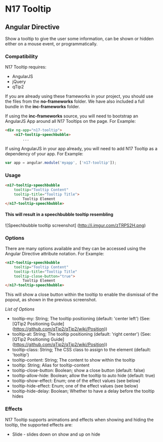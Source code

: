 # N17 Tooltip

## Angular Directive

Show a tooltip to give the user some information, can be shown or hidden either on a mouse event, or programmatically.

### Compatibility

N17 Tooltip requires:
* AngularJS
* jQuery
* qTip2

If you are already using these frameworks in your project, you should use the files from the **no-frameworks** folder. We have also included a full bundle in the **inc-frameworks** folder. 

If using the **inc-frameworks** source, you will need to bootstrap an AngularJS App around all N17 Tooltips on the page. For Example:

```html
<div ng-app="n17-tooltip">
	<n17-tooltip-speechbubble>
		...
```

If using AngularJS in your app already, you will need to add N17 Tooltip as a dependency of your app. For Example:
```javascript
var app = angular.module('myapp', ['n17-tooltip']);
```

### Usage

```html
<n17-tooltip-speechbubble 
	tooltip="Tooltip Content" 
	tooltip-title="Tooltip Title">
		Tooltip Element
</n17-tooltip-speechbubble>
```

#### This will result in a speechbubble tooltip resembling
![Speechbubble tooltip screenshot]
(http://i.imgur.com/zTRPS2H.png)

### Options

There are many options available and they can be accessed using the Angular Directive attribute notation.
For Example:

```html
<n17-tooltip-speechbubble
	tooltip="Tooltip Content"
	tooltip-title="Tooltip Title"
	tooltip-close-button="true">
		Tooltip Element
</n17-tooltip-speechbubble>
```

This will show a close button within the tooltip to enable the dismissal of the popout, as shown in the previous screenshot.

*List of Options*
* tooltip-my:			String; The tooltip positioning (default: 'center left') (See: [QTip2 Positioning Guide] (https://github.com/qTip2/qTip2/wiki/Position))
* tooltip-at: 			String; The tooltip positioning (default: 'right center') (See: [QTip2 Positioning Guide] (https://github.com/qTip2/qTip2/wiki/Position))
* tooltip-class:		String; The CSS class to assign to the element (default: 'tooltip')
* tooltip-content:		String; The content to show within the tooltip
* tooltip:				String; Alias for tooltip-content
* tooltip-close-button:	Boolean; show a close button (default: false)
* tooltip-allow-hide:	Boolean; allow the tooltip to auto hide (default: true)
* tooltip-show-effect:	Enum; one of the effect values (see below)
* tooltip-hide-effect:	Enum; one of the effect values (see below)
* tooltip-hide-delay:	Boolean; Whether to have a delay before the tooltip hides

### Effects
N17 Tooltip supports animations and effects when showing and hiding the tooltip, the supported effects are:
* Slide - slides down on show and up on hide